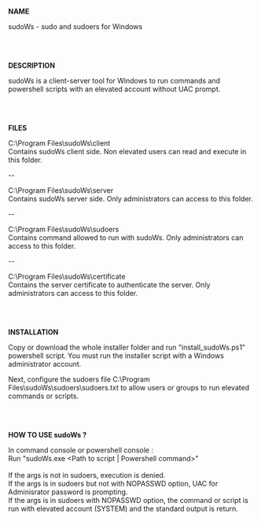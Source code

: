 <b>NAME</b>

sudoWs - sudo and sudoers for Windows

<br><br>

<b>DESCRIPTION</b> 

sudoWs is a client-server tool for Windows to run commands and powershell scripts with an elevated account without UAC prompt.

<br><br>

<b>FILES</b>

C:\Program Files\sudoWs\client\
Contains sudoWs client side. Non elevated users can read and execute in this folder.

--

C:\Program Files\sudoWs\server\
Contains sudoWs server side. Only administrators can access to this folder.

--

C:\Program Files\sudoWs\sudoers\
Contains command allowed to run with sudoWs. Only administrators can access to this folder.

--

C:\Program Files\sudoWs\certificate\
Contains the server certificate to authenticate the server. Only administrators can access to this folder.

<br><br>

<b>INSTALLATION</b>

Copy or download the whole installer folder and run "install_sudoWs.ps1" powershell script.
You must run the installer script with a Windows administrator account.

Next, configure the sudoers file C:\Program Files\sudoWs\sudoers\sudoers.txt to allow users or groups to run elevated commands or scripts.

<br><br>

<b>HOW TO USE sudoWs ?</b>

In command console or powershell console :<br>
Run "sudoWs.exe <Path to script | Powershell command>"
<br><br>
If the args is not in sudoers, execution is denied.<br>
If the args is in sudoers but not with NOPASSWD option, UAC for Adminisrator password is prompting.<br>
If the args is in sudoers with NOPASSWD option, the command or script is run with elevated account (SYSTEM) and the standard output is return.<br>
